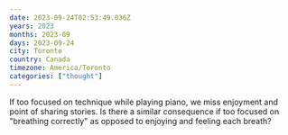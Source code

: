 ```yaml
---
date: 2023-09-24T02:53:49.036Z
years: 2023
months: 2023-09
days: 2023-09-24
city: Toronto
country: Canada
timezone: America/Toronto
categories: ["thought"]
---
```

If too focused on technique while playing piano, we miss enjoyment and point of sharing stories. Is there a similar consequence if too focused on "breathing correctly" as opposed to enjoying and feeling each breath?
